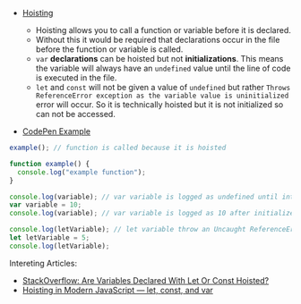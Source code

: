 * [Hoisting](https://developer.mozilla.org/en-US/docs/Glossary/Hoisting)
    * Hoisting allows you to call a function or variable before it is declared.
    * Without this it would be required that declarations occur in the file before the function or variable is called.
    * `var` **declarations** can be hoisted but not **initializations**. This means the variable will always have an `undefined` value until the line of code is executed in the file.
    * `let` and `const` will not be given a value of `undefined` but rather `Throws ReferenceError exception as the variable value is uninitialized` error will occur. So it is technically hoisted but it is not initialized so can not be accessed.

* [CodePen Example](https://codepen.io/kevinfieroshopify/pen/PoJJXRE)

```javascript
example(); // function is called because it is hoisted

function example() {
  console.log("example function");
}

console.log(variable); // var variable is logged as undefined until intialized
var variable = 10;
console.log(variable); // var variable is logged as 10 after initialized

console.log(letVariable); // let variable throw an Uncaught ReferenceError if not defined beforehand. Stops code execution
let letVariable = 5;
console.log(letVariable);
```

Intereting Articles:
* [StackOverflow: Are Variables Declared With Let Or Const Hoisted?](https://stackoverflow.com/questions/31219420/are-variables-declared-with-let-or-const-hoisted)
* [Hoisting in Modern JavaScript — let, const, and var](https://blog.bitsrc.io/hoisting-in-modern-javascript-let-const-and-var-b290405adfda)